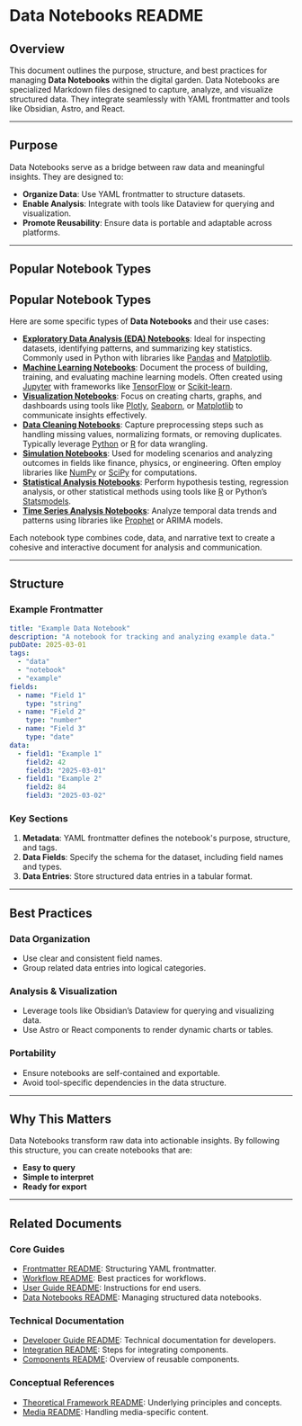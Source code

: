 # Data Notebooks README

## Overview

This document outlines the purpose, structure, and best practices for managing **Data Notebooks** within the digital garden. Data Notebooks are specialized Markdown files designed to capture, analyze, and visualize structured data. They integrate seamlessly with YAML frontmatter and tools like Obsidian, Astro, and React.

---

## Purpose

Data Notebooks serve as a bridge between raw data and meaningful insights. They are designed to:

- **Organize Data**: Use YAML frontmatter to structure datasets.
- **Enable Analysis**: Integrate with tools like Dataview for querying and visualization.
- **Promote Reusability**: Ensure data is portable and adaptable across platforms.

---

## Popular Notebook Types

## Popular Notebook Types

Here are some specific types of **Data Notebooks** and their use cases:

- **[Exploratory Data Analysis (EDA) Notebooks](https://pandas.pydata.org/)**: Ideal for inspecting datasets, identifying patterns, and summarizing key statistics. Commonly used in Python with libraries like [Pandas](https://pandas.pydata.org/) and [Matplotlib](https://matplotlib.org/).
- **[Machine Learning Notebooks](https://jupyter.org/)**: Document the process of building, training, and evaluating machine learning models. Often created using [Jupyter](https://jupyter.org/) with frameworks like [TensorFlow](https://www.tensorflow.org/) or [Scikit-learn](https://scikit-learn.org/).
- **[Visualization Notebooks](https://plotly.com/)**: Focus on creating charts, graphs, and dashboards using tools like [Plotly](https://plotly.com/), [Seaborn](https://seaborn.pydata.org/), or [Matplotlib](https://matplotlib.org/) to communicate insights effectively.
- **[Data Cleaning Notebooks](https://www.r-project.org/)**: Capture preprocessing steps such as handling missing values, normalizing formats, or removing duplicates. Typically leverage [Python](https://www.python.org/) or [R](https://www.r-project.org/) for data wrangling.
- **[Simulation Notebooks](https://numpy.org/)**: Used for modeling scenarios and analyzing outcomes in fields like finance, physics, or engineering. Often employ libraries like [NumPy](https://numpy.org/) or [SciPy](https://scipy.org/) for computations.
- **[Statistical Analysis Notebooks](https://www.statsmodels.org/)**: Perform hypothesis testing, regression analysis, or other statistical methods using tools like [R](https://www.r-project.org/) or Python’s [Statsmodels](https://www.statsmodels.org/).
- **[Time Series Analysis Notebooks](https://facebook.github.io/prophet/)**: Analyze temporal data trends and patterns using libraries like [Prophet](https://facebook.github.io/prophet/) or ARIMA models.

Each notebook type combines code, data, and narrative text to create a cohesive and interactive document for analysis and communication.

---

## Structure

### Example Frontmatter

```yaml
title: "Example Data Notebook"
description: "A notebook for tracking and analyzing example data."
pubDate: 2025-03-01
tags:
  - "data"
  - "notebook"
  - "example"
fields:
  - name: "Field 1"
    type: "string"
  - name: "Field 2"
    type: "number"
  - name: "Field 3"
    type: "date"
data:
  - field1: "Example 1"
    field2: 42
    field3: "2025-03-01"
  - field1: "Example 2"
    field2: 84
    field3: "2025-03-02"
```

### Key Sections

1. **Metadata**: YAML frontmatter defines the notebook's purpose, structure, and tags.
2. **Data Fields**: Specify the schema for the dataset, including field names and types.
3. **Data Entries**: Store structured data entries in a tabular format.

---

## Best Practices

### Data Organization

- Use clear and consistent field names.
- Group related data entries into logical categories.

### Analysis & Visualization

- Leverage tools like Obsidian’s Dataview for querying and visualizing data.
- Use Astro or React components to render dynamic charts or tables.

### Portability

- Ensure notebooks are self-contained and exportable.
- Avoid tool-specific dependencies in the data structure.

---

## Why This Matters

Data Notebooks transform raw data into actionable insights. By following this structure, you can create notebooks that are:

- **Easy to query**
- **Simple to interpret**
- **Ready for export**

---

## Related Documents

### Core Guides
- [Frontmatter README](README^Frontmatter.md): Structuring YAML frontmatter.
- [Workflow README](README^Workflow.md): Best practices for workflows.
- [User Guide README](README^User_Guide.md): Instructions for end users.
- [Data Notebooks README](README^Data_Notebooks.md): Managing structured data notebooks.

### Technical Documentation
- [Developer Guide README](README^Developer_Guide.md): Technical documentation for developers.
- [Integration README](README^Integration.md): Steps for integrating components.
- [Components README](README^Components.md): Overview of reusable components.

### Conceptual References
- [Theoretical Framework README](README^Theoretical_Framework.md): Underlying principles and concepts.
- [Media README](README^Media.md): Handling media-specific content.
